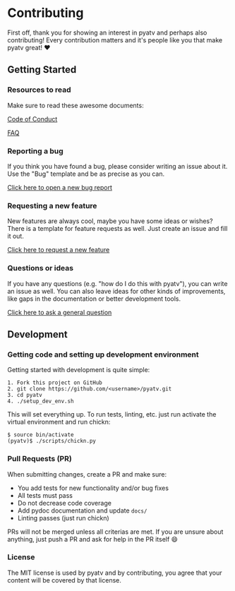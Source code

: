 # Contributing

First off, thank you for showing an interest in pyatv and perhaps also contributing!
Every contribution matters and it's people like you that make pyatv great! :heart:

## Getting Started

### Resources to read

Make sure to read these awesome documents:

[Code of Conduct](CODE_OF_CONDUCT.md)

[FAQ](https://pyatv.readthedocs.io/en/master/faq.html)

### Reporting a bug

If you think you have found a bug, please consider writing an issue about it. Use the "Bug" template
and be as precise as you can.

[Click here to open a new bug report](https://github.com/postlund/pyatv/issues/new?assignees=&labels=bug&template=bug_report.md&title=)

### Requesting a new feature

New features are always cool, maybe you have some ideas or wishes? There is a template for feature
requests as well. Just create an issue and fill it out.

[Click here to request a new feature](https://github.com/postlund/pyatv/issues/new?assignees=&labels=feature&template=feature_request.md&title=)

### Questions or ideas

If you have any questions (e.g. "how do I do this with pyatv"), you can write an issue as well. You can also
leave ideas for other kinds of improvements, like gaps in the documentation or better development tools.

[Click here to ask a general question](https://github.com/postlund/pyatv/issues/new?assignees=&labels=question&template=question-or-idea.md&title=)

## Development

### Getting code and setting up development environment

Getting started with development is quite simple:

```
1. Fork this project on GitHub
2. git clone https://github.com/<username>/pyatv.git
3. cd pyatv
4. ./setup_dev_env.sh
```

This will set everything up. To run tests, linting, etc. just run activate the virtual environment and run chickn:

```shell
$ source bin/activate
(pyatv)$ ./scripts/chickn.py
```

### Pull Requests (PR)

When submitting changes, create a PR and make sure:

* You add tests for new functionality and/or bug fixes
* All tests must pass
* Do not decrease code coverage
* Add pydoc documentation and update `docs/`
* Linting passes (just run chickn)

PRs will not be merged unless all criterias are met. If you are unsure about anything, just push a PR and ask
for help in the PR itself :smile:

### License

The MIT license is used by pyatv and by contributing, you agree that your content will be covered by that license.
